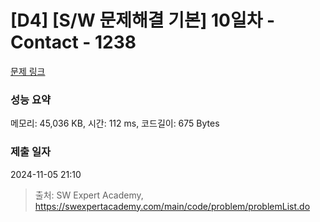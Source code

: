 # [D4] [S/W 문제해결 기본] 10일차 - Contact - 1238 

[문제 링크](https://swexpertacademy.com/main/code/problem/problemDetail.do?contestProbId=AV15B1cKAKwCFAYD) 

### 성능 요약

메모리: 45,036 KB, 시간: 112 ms, 코드길이: 675 Bytes

### 제출 일자

2024-11-05 21:10



> 출처: SW Expert Academy, https://swexpertacademy.com/main/code/problem/problemList.do